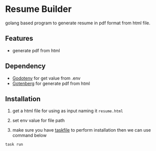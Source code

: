 # Resume Builder

golang based program to generate resume in pdf format from html file.

## Features

- generate pdf from html

## Dependency

- [Godotenv](https://github.com/joho/godotenv) for get value from .env
- [Gotenberg](https://github.com/starwalkn/gotenberg-go-client) for generate pdf from html

## Installation

1. get a html file for using as input naming it ```resume.html```

2. set env value for file path

3. make sure you have [taskfile](https://taskfile.dev/installation/) to perform installation then we can use command below

```bash
task run
```
